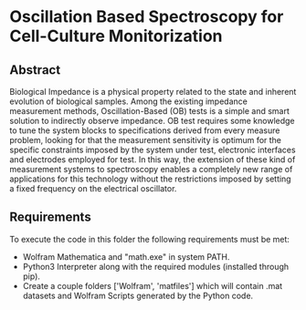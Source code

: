 # Oscillation Based Spectroscopy for Cell-Culture Monitorization

## Abstract
Biological Impedance is a physical property related to the state and inherent evolution of biological samples. Among the existing impedance measurement methods, Oscillation-Based (OB) tests is a simple and smart solution to indirectly observe impedance. OB test requires some knowledge to tune the system blocks to specifications derived from every measure problem, looking for that the measurement sensitivity is optimum for the specific constraints imposed by the system under test, electronic interfaces and electrodes employed for test. In this way, the extension of these kind of measurement systems to spectroscopy enables a completely new range of applications for this technology without the restrictions imposed by setting a fixed frequency on the electrical oscillator.  

## Requirements
To execute the code in this folder the following requirements must be met:
- Wolfram Mathematica and "math.exe" in system PATH. 
- Python3 Interpreter along with the required modules (installed through pip).
- Create a couple folders ['Wolfram', 'matfiles'] which will contain .mat datasets and Wolfram Scripts generated by the Python code. 
